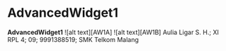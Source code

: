 # AdvancedWidget1
**AdvancedWidget1**
![alt text][AW1A]
![alt text][AW1B]
Aulia Ligar S. H.; XI RPL 4; 09; 9991388519; SMK Telkom Malang

